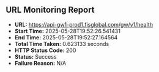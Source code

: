 ## URL Monitoring Report

- **URL:** https://api-gw1-prod1.fisglobal.com/gw/v1/health
- **Start Time:** 2025-05-28T19:52:26.541431
- **End Time:** 2025-05-28T19:52:27.164564
- **Total Time Taken:** 0.623133 seconds
- **HTTP Status Code:** 200
- **Status:** Success
- **Failure Reason:** N/A
